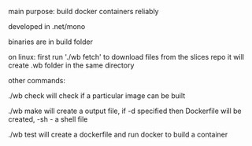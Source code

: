 main purpose: build docker containers reliably

developed in .net/mono

binaries are in build folder

on linux:
first run './wb fetch' to download files from the slices repo
it will create .wb folder in the same directory

other commands:

./wb check will check if a particular image can be built

./wb make will create a output file, if -d specified then Dockerfile will be created, -sh - a shell file

./wb test will create a dockerfile and run docker to build a container

